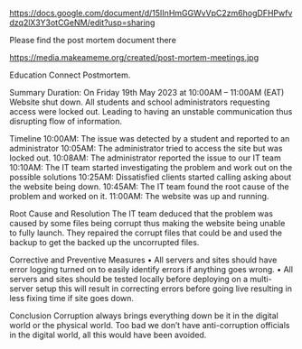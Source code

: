https://docs.google.com/document/d/15IInHmGGWvVpC2zm6hogDFHPwfvdzq2lX3Y3otCGeNM/edit?usp=sharing

Please find the post mortem document there

https://media.makeameme.org/created/post-mortem-meetings.jpg

Education Connect Postmortem. 

Summary
Duration: On Friday 19th May 2023 at 10:00AM – 11:00AM (EAT) Website shut down.
All students and school administrators requesting access were locked out. Leading to having an unstable communication thus disrupting flow of information.

Timeline
10:00AM: The issue was detected by a student and reported to an administrator
10:05AM: The administrator tried to access the site but was locked out.
10:08AM: The administrator reported the issue to our IT team
10:10AM:  The IT team started investigating the problem and work out on the possible solutions
10:25AM: Dissatisfied clients started calling asking about the website being down.
10:45AM: The IT team found the root cause of the problem and worked on it.
11:00AM: The website was up and running.

Root Cause and Resolution
The IT team deduced that the problem was caused by some files being corrupt thus making the website being unable to fully launch. They repaired the corrupt files that could be and used the backup to get the backed up the uncorrupted files.

Corrective and Preventive Measures
•	All servers and sites should have error logging turned on to easily identify errors if anything goes wrong.
•	All servers and sites should be tested locally before deploying on a multi-server setup this will result in correcting errors before going live resulting in less fixing time if site goes down.

Conclusion
Corruption always brings everything down be it in the digital world or the physical world. Too bad we don’t have anti-corruption officials in the digital world, all this would have been avoided. 